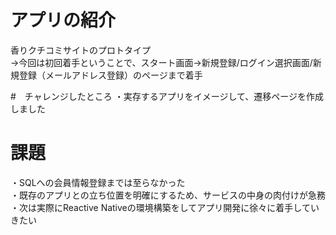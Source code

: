 # アプリの紹介
香りクチコミサイトのプロトタイプ<br>
→今回は初回着手ということで、スタート画面→新規登録/ログイン選択画面/新規登録（メールアドレス登録）のページまで着手

#　チャレンジしたところ
・実存するアプリをイメージして、遷移ページを作成しました<br>

# 課題
・SQLへの会員情報登録までは至らなかった<br>
・既存のアプリとの立ち位置を明確にするため、サービスの中身の肉付けが急務
・次は実際にReactive Nativeの環境構築をしてアプリ開発に徐々に着手していきたい

